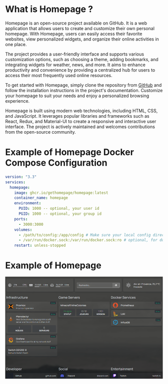 # What is Homepage ?

Homepage is an open-source project available on GitHub. It is a web application that allows users to create and customize their own personal homepage. With Homepage, users can easily access their favorite websites, view personalized widgets, and organize their online activities in one place.

The project provides a user-friendly interface and supports various customization options, such as choosing a theme, adding bookmarks, and integrating widgets for weather, news, and more. It aims to enhance productivity and convenience by providing a centralized hub for users to access their most frequently used online resources.

To get started with Homepage, simply clone the repository from [GitHub](https://github.com/gethomepage/homepage) and follow the installation instructions in the project's documentation. Customize your homepage to suit your needs and enjoy a personalized browsing experience.

Homepage is built using modern web technologies, including HTML, CSS, and JavaScript. It leverages popular libraries and frameworks such as React, Redux, and Material-UI to create a responsive and interactive user interface. The project is actively maintained and welcomes contributions from the open-source community.

# Example of Homepage Docker Compose Configuration

```yml
version: "3.3"
services:
  homepage:
    image: ghcr.io/gethomepage/homepage:latest
    container_name: homepage
    environment:
      PUID: 1000 -- optional, your user id
      PGID: 1000 -- optional, your group id
    ports:
      - 3000:3000
    volumes:
      - /path/to/config:/app/config # Make sure your local config directory exists
      - /var/run/docker.sock:/var/run/docker.sock:ro # optional, for docker integrations
    restart: unless-stopped
```
# Example of Homepage 
<img  src="src\img\example.png"/>